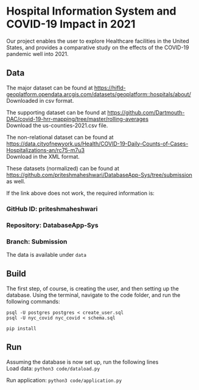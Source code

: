 # Hospital Information System and COVID-19 Impact in 2021

Our project enables the user to explore Healthcare facilities in the United States, and provides a comparative study on the effects of the COVID-19 pandemic well into 2021. 

## Data

The major dataset can be found at https://hifld-geoplatform.opendata.arcgis.com/datasets/geoplatform::hospitals/about/    
Downloaded in csv format.

The supporting dataset can be found at https://github.com/Dartmouth-DAC/covid-19-hrr-mapping/tree/master/rolling-averages   
Download the us-counties-2021.csv file. 

The non-relational dataset can be found at https://data.cityofnewyork.us/Health/COVID-19-Daily-Counts-of-Cases-Hospitalizations-an/rc75-m7u3   
Download in the XML format.

These datasets (normalized) can be found at https://github.com/priteshmaheshwari/DatabaseApp-Sys/tree/submission as well.

If the link above does not work, the required information is:

### GitHub ID: priteshmaheshwari     
### Repository: DatabaseApp-Sys     
### Branch: Submission     
The data is available under ``` data ```

## Build

The first step, of course, is creating the user, and then setting up the database. Using the terminal, navigate to the  code folder, and run the following commands:

```
psql -U postgres postgres < create_user.sql
psql -U nyc_covid nyc_covid < schema.sql
```

```
pip install

```

## Run

Assuming the database is now set up, run the following lines     
Load data: `python3 code/dataload.py`

Run application: `python3 code/application.py`
